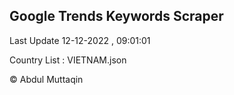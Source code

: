 

## Google Trends Keywords Scraper 
 
Last Update 12-12-2022 , 09:01:01

Country List :
VIETNAM.json



© Abdul Muttaqin 
